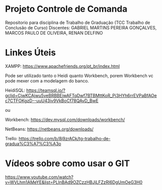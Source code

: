 # Projeto Controle de Comanda
Repositorio para disciplina de Trabalho de Graduação (TCC Trabalho de Conclusão de Curso)
Discentes: GABRIEL MARTINS PEREIRA GONÇALVES, MARCOS PAULO DE OLIVEIRA, RENAN DELFINO

# Linkes Úteis

XAMPP: https://www.apachefriends.org/pt_br/index.html

Pode ser utilizado tanto o Heidi quanto Workbench, porem Workbench vc pode mexer com a modelagem do banco.

HeidiSQL: https://teamsql.io/?gclid=CjwKCAjwu5veBRBBEiwAFTqDwf7BTBMttKoR_Pj3HYh6rrEVPaBfAOec7CTFOKgzD--uuU43iv9VkBoCf78QAvD_BwE

ou

Workbench: https://dev.mysql.com/downloads/workbench/

NetBeans: https://netbeans.org/downloads/

Trello: https://trello.com/b/8j9zrACk/tg-trabalho-de-gradua%C3%A7%C3%A3o


# Vídeos sobre como usar o GIT
https://www.youtube.com/watch?v=WVLhm1AMeYE&list=PLInBAd9OZCzzHBJjLFZzRl6DgUmOeG3H0
